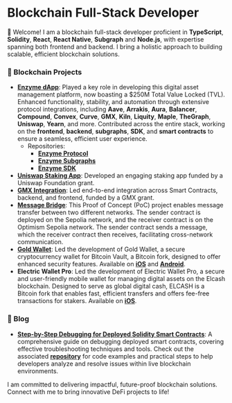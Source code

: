 # Blockchain Full-Stack Developer

👋 Welcome! I am a blockchain full-stack developer proficient in **TypeScript**, **Solidity**, **React**, **React Native**, **Subgraph** and **Node.js**, with expertise spanning both frontend and backend. I bring a holistic approach to building scalable, efficient blockchain solutions.

### 🔹 Blockchain Projects
- **[Enzyme dApp](https://app.enzyme.finance)**: Played a key role in developing this digital asset management platform, now boasting a $250M Total Value Locked (TVL). Enhanced functionality, stability, and automation through extensive protocol integrations, including **Aave**, **Arrakis**, **Aura**, **Balancer**, **Compound**, **Convex**, **Curve**, **GMX**, **Kiln**, **Liquity**, **Maple**, **TheGraph**, **Uniswap**, **Yearn**, and more. Contributed across the entire stack, working on the **frontend**, **backend**, **subgraphs**, **SDK**, and **smart contracts** to ensure a seamless, efficient user experience. 
  - Repositories:
    - **[Enzyme Protocol](https://github.com/enzymefinance/protocol)**
    - **[Enzyme Subgraphs](https://github.com/enzymefinance/subgraphs)**
    - **[Enzyme SDK](https://github.com/enzymefinance/sdk)**
- **[Uniswap Staking App](https://github.com/avantgardefinance/UniStaking)**: Developed an engaging staking app funded by a Uniswap Foundation grant.
- **[GMX Integration](https://gov.gmx.io/t/open-grant-application-gmx-enzyme/3582)**: Led end-to-end integration across Smart Contracts, backend, and frontend, funded by a GMX grant.
- **[Message Bridge](https://github.com/KedziaPawel/message-bridge)**: This Proof of Concept (PoC) project enables message transfer between two different networks. The sender contract is deployed on the Sepolia network, and the receiver contract is on the Optimism Sepolia network. The sender contract sends a message, which the receiver contract then receives, facilitating cross-network communication.
- **[Gold Wallet](https://github.com/bitcoinvault/GoldWallet)**: Led the development of Gold Wallet, a secure cryptocurrency wallet for Bitcoin Vault, a Bitcoin fork, designed to offer enhanced security features. Available on **[iOS](https://apps.apple.com/pl/app/goldwallet-for-btcv/id1515116464?l=pl)** and **[Android](https://play.google.com/store/apps/details?id=io.goldwallet.wallet&hl=pl&gl=US)**.
- **Electric Wallet Pro**: Led the development of Electric Wallet Pro, a secure and user-friendly mobile wallet for managing digital assets on the Elcash blockchain. Designed to serve as global digital cash, ELCASH is a Bitcoin fork that enables fast, efficient transfers and offers fee-free transactions for stakers. Available on **[iOS](https://apps.apple.com/sa/app/electric-wallet-pro/id1559523681)**.

### 🔹 Blog
- **[Step-by-Step Debugging for Deployed Solidity Smart Contracts](https://paulked.com/step-by-step-debugging-for-deployed-solidity-smart-contracts)**: A comprehensive guide on debugging deployed smart contracts, covering effective troubleshooting techniques and tools. Check out the associated **[repository](https://github.com/KedziaPawel/debug-deployed-smart-contract)** for code examples and practical steps to help developers analyze and resolve issues within live blockchain environments.


I am committed to delivering impactful, future-proof blockchain solutions. Connect with me to bring innovative DeFi projects to life!
